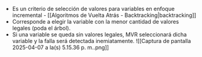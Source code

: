 - Es un criterio de selección de valores para variables en enfoque incremental - [[Algoritmos de Vuelta Atrás - Backtracking|backtracking]]
- Corresponde a elegir la variable con la menor cantidad de valores legales (poda el árbol).
- Si una variable se queda sin valores legales, MVR seleccionará dicha variable y la falla será detectada inemiatamente.
![[Captura de pantalla 2025-04-07 a la(s) 5.15.36 p. m..png]]
